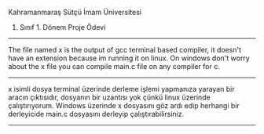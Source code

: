Kahramanmaraş Sütçü İmam Üniversitesi

1. Sınıf 1. Dönem Proje Ödevi

--------------------------------------------

The file named x is the output of gcc terminal based compiler,
it doesn't have an extension because im running it on linux.
On windows don't worry about the x file you can compile main.c file on any compiler for c.

--------------------------------------------

x isimli dosya terminal üzerinde derleme işlemi yapmanıza yarayan bir aracın çıktısıdır,
dosyanın bir uzantısı yok çünkü linux üzerinde çalıştırıyorum.
Windows üzerinde x dosyasını göz ardı edip herhangi bir derleyicide main.c dosyasını derleyip çalıştırabilirsiniz.

--------------------------------------------